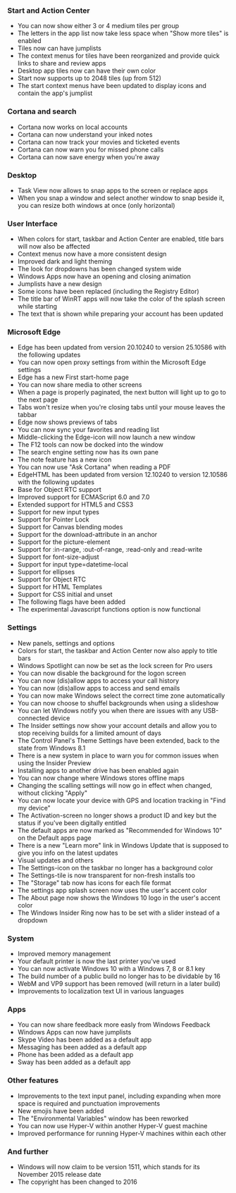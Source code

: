 ### Start and Action Center
- You can now show either 3 or 4 medium tiles per group
- The letters in the app list now take less space when "Show more tiles" is enabled
- Tiles now can have jumplists
- The context menus for tiles have been reorganized and provide quick links to share and review apps
- Desktop app tiles now can have their own color
- Start now supports up to 2048 tiles (up from 512)
- The start context menus have been updated to display icons and contain the app's jumplist

### Cortana and search
- Cortana now works on local accounts
- Cortana can now understand your inked notes
- Cortana can now track your movies and ticketed events
- Cortana can now warn you for missed phone calls
- Cortana can now save energy when you're away

### Desktop
- Task View now allows to snap apps to the screen or replace apps
- When you snap a window and select another window to snap beside it, you can resize both windows at once (only horizontal)

### User Interface
- When colors for start, taskbar and Action Center are enabled, title bars will now also be affected
- Context menus now have a more consistent design
- Improved dark and light theming
- The look for dropdowns has been changed system wide
- Windows Apps now have an opening and closing animation
- Jumplists have a new design
- Some icons have been replaced (including the Registry Editor)
- The title bar of WinRT apps will now take the color of the splash screen while starting
- The text that is shown while preparing your account has been updated

### Microsoft Edge
- Edge has been updated from version 20.10240 to version 25.10586 with the following updates
 - You can now open proxy settings from within the Microsoft Edge settings
 - Edge has a new First start-home page
 - You can now share media to other screens
 - When a page is properly paginated, the next button will light up to go to the next page
 - Tabs won't resize when you're closing tabs until your mouse leaves the tabbar
 - Edge now shows previews of tabs
 - You can now sync your favorites and reading list
 - Middle-clicking the Edge-icon will now launch a new window
 - The F12 tools can now be docked into the window
 - The search engine setting now has its own pane
 - The note feature has a new icon
 - You can now use "Ask Cortana" when reading a PDF
- EdgeHTML has been updated from version 12.10240 to version 12.10586 with the following updates
 - Base for Object RTC support
 - Improved support for ECMAScript 6.0 and 7.0
 - Extended support for HTML5 and CSS3
 - Support for new input types
 - Support for Pointer Lock
 - Support for Canvas blending modes
 - Support for the download-attribute in an anchor
 - Support for the picture-element
 - Support for :in-range, :out-of-range, :read-only and :read-write
 - Support for font-size-adjust
 - Support for input type=datetime-local
 - Support for ellipses
 - Support for Object RTC
 - Support for HTML Templates
 - Support for CSS initial and unset
- The following flags have been added
 - The experimental Javascript functions option is now functional

### Settings
- New panels, settings and options
 - Colors for start, the taskbar and Action Center now also apply to title bars
 - Windows Spotlight can now be set as the lock screen for Pro users
 - You can now disable the background for the logon screen
 - You can now (dis)allow apps to access your call history
 - You can now (dis)allow apps to access and send emails
 - You can now make Windows select the correct time zone automatically
 - You can now choose to shuffel backgrounds when using a slideshow
 - You can let Windows notify you when there are issues with any USB-connected device
 - The Insider settings now show your account details and allow you to stop receiving builds for a limited amount of days
 - The Control Panel's Theme Settings have been extended, back to the state from Windows 8.1
 - There is a new system in place to warn you for common issues when using the Insider Preview
 - Installing apps to another drive has been enabled again
 - You can now change where Windows stores offline maps
 - Changing the scalling settings will now go in effect when changed, without clicking "Apply"
 - You can now locate your device with GPS and location tracking in "Find my device"
 - The Activation-screen no longer shows a product ID and key but the status if you've been digitally entitled
 - The default apps are now marked as "Recommended for Windows 10" on the Default apps page
 - There is a new "Learn more" link in Windows Update that is supposed to give you info on the latest updates
- Visual updates and others
 - The Settings-icon on the taskbar no longer has a background color
 - The Settings-tile is now transparent for non-fresh installs too
 - The "Storage" tab now has icons for each file format
 - The settings app splash screen now uses the user's accent color
 - The About page now shows the Windows 10 logo in the user's accent color
 - The Windows Insider Ring now has to be set with a slider instead of a dropdown

### System
- Improved memory management
- Your default printer is now the last printer you've used
- You can now activate Windows 10 with a Windows 7, 8 or 8.1 key
- The build number of a public build no longer has to be dividable by 16
- WebM and VP9 support has been removed (will return in a later build)
- Improvements to localization text UI in various languages

### Apps
- You can now share feedback more easly from Windows Feedback
- Windows Apps can now have jumplists
- Skype Video has been added as a default app
- Messaging has been added as a default app
- Phone has been added as a default app
- Sway has been added as a default app

### Other features
- Improvements to the text input panel, including expanding when more space is required and punctuation improvements
- New emojis have been added
- The "Environmental Variables" window has been reworked
- You can now use Hyper-V within another Hyper-V guest machine
- Improved performance for running Hyper-V machines within each other

### And further
- Windows will now claim to be version 1511, which stands for its November 2015 release date
- The copyright has been changed to 2016